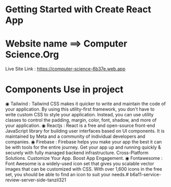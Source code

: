 # Getting Started with Create React App

# Website name ==> Computer Science.Org

Live Site Link :  https://computer-science-6b37e.web.app

# Components Use in project

◉ Tailwind : Tailwind CSS makes it quicker to write and maintain the code of your application. By using this utility-first framework, you don't have to write custom CSS to style your application. Instead, you can use utility classes to control the padding, margin, color, font, shadow, and more of your application. 
◉ Reactjs : React is a free and open-source front-end JavaScript library for building user interfaces based on UI components. It is maintained by Meta and a community of individual developers and companies. 
◉ Firebase : Firebase helps you make your app the best it can be with tools for the entire journey. Get your app up and running quickly & securely with fully managed backend infrastructure. Cross-Platform Solutions. Customize Your App. Boost App Engagement. 
◉ Fontawesome : Font Awesome is a widely-used icon set that gives you scalable vector images that can be customized with CSS. With over 1,600 icons in the free set, you should be able to find an icon to suit your needs.#   b 6 a 1 1 - s e r v i c e - r e v i e w - s e r v e r - s i d e - t a n z i l 3 2 1  
 